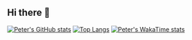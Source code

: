 ## Hi there 👋

[![Peter's GitHub stats](https://github-readme-stats.vercel.app/api?username=peterkneale)](https://github.com/anuraghazra/github-readme-stats)
[![Top Langs](https://github-readme-stats.vercel.app/api/top-langs/?username=peterkneale)](https://github.com/anuraghazra/github-readme-stats)
[![Peter's WakaTime stats](https://github-readme-stats.vercel.app/api/wakatime?username=peterkneale)](https://github.com/anuraghazra/github-readme-stats)

<!--
**PeterKneale/PeterKneale** is a ✨ _special_ ✨ repository because its `README.md` (this file) appears on your GitHub profile.

Here are some ideas to get you started:

- 🔭 I’m currently working on ...
- 🌱 I’m currently learning ...
- 👯 I’m looking to collaborate on ...
- 🤔 I’m looking for help with ...
- 💬 Ask me about ...
- 📫 How to reach me: ...
- 😄 Pronouns: ...
- ⚡ Fun fact: ...
-->
